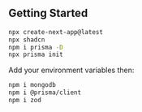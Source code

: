## Getting Started

```bash
npx create-next-app@latest
npx shadcn
npm i prisma -D
npx prisma init
```

Add your environment variables then:

```bash
npm i mongodb
npm i @prisma/client
npm i zod
```
